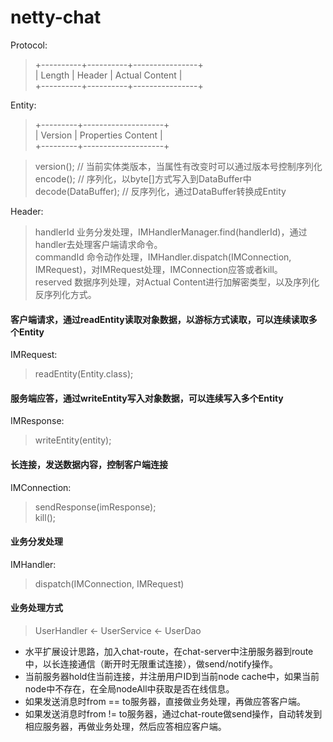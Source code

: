 # netty-chat

Protocol:<br>
> +----------+----------+----------------+<br>
> |  Length  |  Header  | Actual Content |<br>
> +----------+----------+----------------+<br>

Entity:<br>
> +---------+--------------------+<br>
> | Version | Properties Content |<br>
> +---------+--------------------+<br>

> version(); // 当前实体类版本，当属性有改变时可以通过版本号控制序列化<br>
> encode();  // 序列化，以byte[]方式写入到DataBuffer中<br>
> decode(DataBuffer); // 反序列化，通过DataBuffer转换成Entity<br>
  
Header:<br>
> handlerId 业务分发处理，IMHandlerManager.find(handlerId)，通过handler去处理客户端请求命令。<br>
> commandId 命令动作处理，IMHandler.dispatch(IMConnection, IMRequest)，对IMRequest处理，IMConnection应答或者kill。<br>
> reserved  数据序列处理，对Actual Content进行加解密类型，以及序列化反序列化方式。<br>

#### 客户端请求，通过readEntity读取对象数据，以游标方式读取，可以连续读取多个Entity
IMRequest:<br>
> readEntity(Entity.class);<br>
  
#### 服务端应答，通过writeEntity写入对象数据，可以连续写入多个Entity
IMResponse:<br>
> writeEntity(entity);<br>

#### 长连接，发送数据内容，控制客户端连接
IMConnection:<br>
> sendResponse(imResponse);<br>
> kill();<br>
  
#### 业务分发处理
IMHandler:<br>
> dispatch(IMConnection, IMRequest)<br>

#### 业务处理方式<br>
> UserHandler <- UserService <- UserDao<br>
  
* 水平扩展设计思路，加入chat-route，在chat-server中注册服务器到route中，以长连接通信（断开时无限重试连接），做send/notify操作。
* 当前服务器hold住当前连接，并注册用户ID到当前node cache中，如果当前node中不存在，在全局nodeAll中获取是否在线信息。
* 如果发送消息时from == to服务器，直接做业务处理，再做应答客户端。
* 如果发送消息时from != to服务器，通过chat-route做send操作，自动转发到相应服务器，再做业务处理，然后应答相应客户端。

